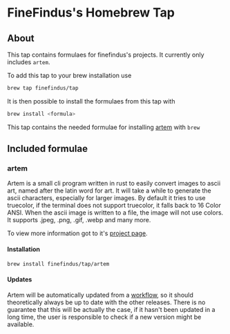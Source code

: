 # FineFindus's Homebrew Tap

## About
This tap contains formulaes for finefindus's projects. It currently only includes `artem`.

To add this tap to your brew installation use
```bash
brew tap finefindus/tap
```
It is then possible to install the formulaes from this tap with
```bash
brew install <formula>
```

This tap contains the needed formulae for installing [artem](https://github.com/FineFindus/artem) with `brew`

## Included formulae

### artem
Artem is a small cli program written in rust to easily convert images to ascii art, named after the latin word for art. It will take a while to generate the ascii characters, especially for larger images. By default it tries to use truecolor, if the terminal does not support truecolor, it falls back to 16 Color ANSI. When the ascii image is written to a file, the image will not use colors. It supports .jpeg, .png, .gif, .webp and many more.

To view more information got to it's [project page](https://github.com/FineFindus/artem).

#### Installation
```bash
brew install finefindus/tap/artem
```
#### Updates

Artem will be automatically updated from a [workflow](https://github.com/FineFindus/artem/blob/master/.github/workflows/release_build.yaml), so it 
should theoretically always be up to date with the other releases. There is no guarantee that this will be actually the case, if it hasn't been updated
in a long time, the user is responsible to check if a new version might be available.
